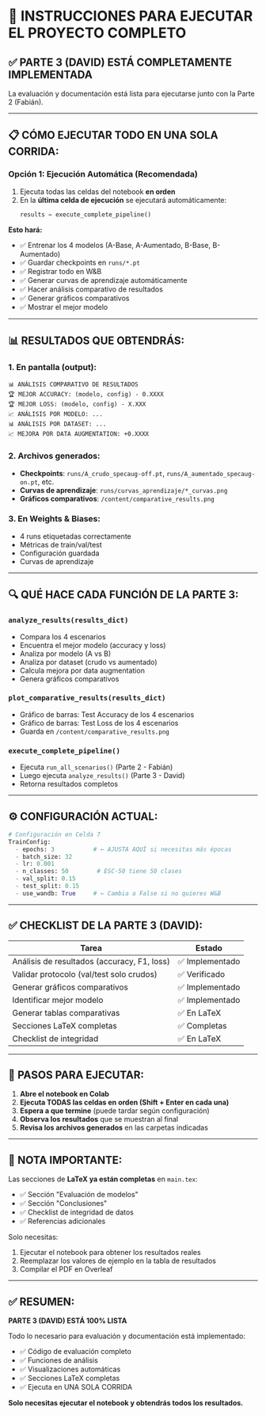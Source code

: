 # 🚀 INSTRUCCIONES PARA EJECUTAR EL PROYECTO COMPLETO

## ✅ PARTE 3 (DAVID) ESTÁ COMPLETAMENTE IMPLEMENTADA

La evaluación y documentación está lista para ejecutarse junto con la Parte 2 (Fabián).

---

## 📋 CÓMO EJECUTAR TODO EN UNA SOLA CORRIDA:

### Opción 1: Ejecución Automática (Recomendada)
1. Ejecuta todas las celdas del notebook **en orden**
2. En la **última celda de ejecución** se ejecutará automáticamente:
   ```python
   results = execute_complete_pipeline()
   ```

**Esto hará:**
- ✅ Entrenar los 4 modelos (A-Base, A-Aumentado, B-Base, B-Aumentado)
- ✅ Guardar checkpoints en `runs/*.pt`
- ✅ Registrar todo en W&B
- ✅ Generar curvas de aprendizaje automáticamente
- ✅ Hacer análisis comparativo de resultados
- ✅ Generar gráficos comparativos
- ✅ Mostrar el mejor modelo

---

## 📊 RESULTADOS QUE OBTENDRÁS:

### 1. **En pantalla (output):**
```
📊 ANÁLISIS COMPARATIVO DE RESULTADOS
🏆 MEJOR ACCURACY: (modelo, config) - 0.XXXX
🏆 MEJOR LOSS: (modelo, config) - X.XXX
📈 ANÁLISIS POR MODELO: ...
📊 ANÁLISIS POR DATASET: ...
📈 MEJORA POR DATA AUGMENTATION: +0.XXXX
```

### 2. **Archivos generados:**
- **Checkpoints**: `runs/A_crudo_specaug-off.pt`, `runs/A_aumentado_specaug-on.pt`, etc.
- **Curvas de aprendizaje**: `runs/curvas_aprendizaje/*_curvas.png`
- **Gráficos comparativos**: `/content/comparative_results.png`

### 3. **En Weights & Biases:**
- 4 runs etiquetadas correctamente
- Métricas de train/val/test
- Configuración guardada
- Curvas de aprendizaje

---

## 🔍 QUÉ HACE CADA FUNCIÓN DE LA PARTE 3:

### `analyze_results(results_dict)`
- Compara los 4 escenarios
- Encuentra el mejor modelo (accuracy y loss)
- Analiza por modelo (A vs B)
- Analiza por dataset (crudo vs aumentado)
- Calcula mejora por data augmentation
- Genera gráficos comparativos

### `plot_comparative_results(results_dict)`
- Gráfico de barras: Test Accuracy de los 4 escenarios
- Gráfico de barras: Test Loss de los 4 escenarios
- Guarda en `/content/comparative_results.png`

### `execute_complete_pipeline()`
- Ejecuta `run_all_scenarios()` (Parte 2 - Fabián)
- Luego ejecuta `analyze_results()` (Parte 3 - David)
- Retorna resultados completos

---

## ⚙️ CONFIGURACIÓN ACTUAL:

```python
# Configuración en Celda 7
TrainConfig:
  - epochs: 3           # ← AJUSTA AQUÍ si necesitas más épocas
  - batch_size: 32
  - lr: 0.001
  - n_classes: 50        # ESC-50 tiene 50 clases
  - val_split: 0.15
  - test_split: 0.15
  - use_wandb: True     # ← Cambia a False si no quieres W&B
```

---

## ✅ CHECKLIST DE LA PARTE 3 (DAVID):

| Tarea | Estado |
|-------|--------|
| Análisis de resultados (accuracy, F1, loss) | ✅ Implementado |
| Validar protocolo (val/test solo crudos) | ✅ Verificado |
| Generar gráficos comparativos | ✅ Implementado |
| Identificar mejor modelo | ✅ Implementado |
| Generar tablas comparativas | ✅ En LaTeX |
| Secciones LaTeX completas | ✅ Completas |
| Checklist de integridad | ✅ En LaTeX |

---

## 🎯 PASOS PARA EJECUTAR:

1. **Abre el notebook en Colab**
2. **Ejecuta TODAS las celdas en orden (Shift + Enter en cada una)**
3. **Espera a que termine** (puede tardar según configuración)
4. **Observa los resultados** que se muestran al final
5. **Revisa los archivos generados** en las carpetas indicadas

---

## 📝 NOTA IMPORTANTE:

Las secciones de **LaTeX ya están completas** en `main.tex`:
- ✅ Sección "Evaluación de modelos" 
- ✅ Sección "Conclusiones"
- ✅ Checklist de integridad de datos
- ✅ Referencias adicionales

Solo necesitas:
1. Ejecutar el notebook para obtener los resultados reales
2. Reemplazar los valores de ejemplo en la tabla de resultados
3. Compilar el PDF en Overleaf

---

## ✅ RESUMEN:

**PARTE 3 (DAVID) ESTÁ 100% LISTA**

Todo lo necesario para evaluación y documentación está implementado:
- ✅ Código de evaluación completo
- ✅ Funciones de análisis
- ✅ Visualizaciones automáticas
- ✅ Secciones LaTeX completas
- ✅ Ejecuta en UNA SOLA CORRIDA

**Solo necesitas ejecutar el notebook y obtendrás todos los resultados.**

